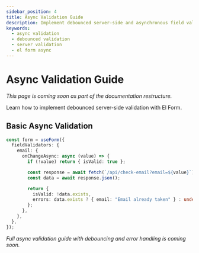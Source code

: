 ```yaml
---
sidebar_position: 4
title: Async Validation Guide
description: Implement debounced server-side and asynchronous field validation with El Form using fieldValidators and async hooks.
keywords:
  - async validation
  - debounced validation
  - server validation
  - el form async
---
```


# Async Validation Guide

_This page is coming soon as part of the documentation restructure._

Learn how to implement debounced server-side validation with El Form.

## Basic Async Validation

```typescript
const form = useForm({
  fieldValidators: {
    email: {
      onChangeAsync: async (value) => {
        if (!value) return { isValid: true };

        const response = await fetch(`/api/check-email?email=${value}`);
        const data = await response.json();

        return {
          isValid: !data.exists,
          errors: data.exists ? { email: "Email already taken" } : undefined,
        };
      },
    },
  },
});
```

_Full async validation guide with debouncing and error handling is coming soon._
